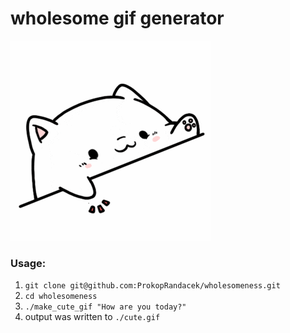 # wholesome gif generator

![](/demo.gif)

### Usage:
1. `git clone git@github.com:ProkopRandacek/wholesomeness.git`
2. `cd wholesomeness`
3. `./make_cute_gif "How are you today?"`
4. output was written to `./cute.gif`

